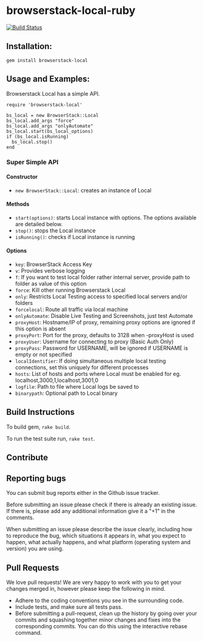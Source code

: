 # browserstack-local-ruby

[![Build Status](https://travis-ci.org/browserstack/browserstack-local-ruby.svg?branch=master)](https://travis-ci.org/browserstack/browserstack-local-ruby)

## Installation:

```
gem install browserstack-local
```

## Usage and Examples:

Browserstack Local has a simple API.

```
require 'browserstack-local'

bs_local = new BrowserStack::Local
bs_local.add_args "force"
bs_local.add_args "onlyAutomate"
bs_local.start(bs_local_options)
if (bs_local.isRunning)
  bs_local.stop()
end

```

### Super Simple API

#### Constructor

* `new BrowserStack::Local`: creates an instance of Local

#### Methods

* `start(options)`: starts Local instance with options. The options available are detailed below.
* `stop()`: stops the Local instance
* `isRunning()`: checks if Local instance is running

#### Options

* `key`: BrowserStack Access Key
* `v`: Provides verbose logging
* `f`: If you want to test local folder rather internal server, provide path to folder as value of this option
* `force`: Kill other running Browserstack Local
* `only`: Restricts Local Testing access to specified local servers and/or folders
* `forcelocal`: Route all traffic via local machine
* `onlyAutomate`: Disable Live Testing and Screenshots, just test Automate
* `proxyHost`: Hostname/IP of proxy, remaining proxy options are ignored if this option is absent
* `proxyPort`: Port for the proxy, defaults to 3128 when -proxyHost is used
* `proxyUser`: Username for connecting to proxy (Basic Auth Only)
* `proxyPass`: Password for USERNAME, will be ignored if USERNAME is empty or not specified
* `localIdentifier`: If doing simultaneous multiple local testing connections, set this uniquely for different processes
* `hosts`: List of hosts and ports where Local must be enabled for eg. localhost,3000,1,localhost,3001,0
* `logfile`: Path to file where Local logs be saved to
* `binarypath`: Optional path to Local binary

## Build Instructions

To build gem, `rake build`.

To run the test suite run, `rake test`.


## Contribute

Reporting bugs
--------------

You can submit bug reports either in the Github issue tracker.

Before submitting an issue please check if there is already an existing issue. If there is, please add any additional information give it a "+1" in the comments.

When submitting an issue please describe the issue clearly, including how to reproduce the bug, which situations it appears in, what you expect to happen, what actually happens, and what platform (operating system and version) you are using.

Pull Requests
-------------

We love pull requests! We are very happy to work with you to get your changes merged in, however please keep the following in mind.

* Adhere to the coding conventions you see in the surrounding code.
* Include tests, and make sure all tests pass.
* Before submitting a pull-request, clean up the history by going over your commits and squashing together minor changes and fixes into the corresponding commits. You can do this using the interactive rebase command.




